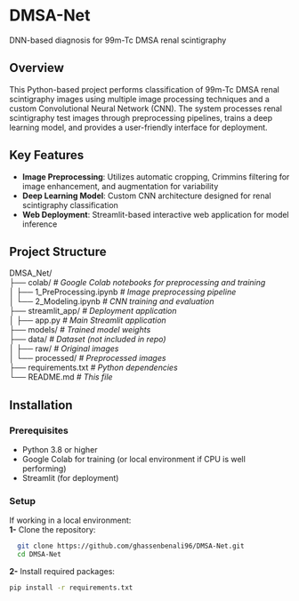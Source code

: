 # DMSA-Net
DNN-based diagnosis for 99m-Tc DMSA renal scintigraphy

## Overview
This Python-based project performs classification of 99m-Tc DMSA renal scintigraphy images using multiple image processing techniques and a custom Convolutional Neural Network (CNN). The system processes renal scintigraphy test images through preprocessing pipelines, trains a deep learning model, and provides a user-friendly interface for deployment.

## Key Features
- **Image Preprocessing**: Utilizes automatic cropping, Crimmins filtering for image enhancement, and augmentation for variability
- **Deep Learning Model**: Custom CNN architecture designed for renal scintigraphy classification
- **Web Deployment**: Streamlit-based interactive web application for model inference

## Project Structure
DMSA_Net/  
├── colab/            *# Google Colab notebooks for preprocessing and training*  
│   ├── 1_PreProcessing.ipynb     *# Image preprocessing pipeline*  
│   └── 2_Modeling.ipynb    *# CNN training and evaluation*  
├── streamlit_app/              *# Deployment application*  
│   ├── app.py                  *# Main Streamlit application*  
├── models/                     *# Trained model weights*  
├── data/                       *# Dataset (not included in repo)*  
│   ├── raw/                   *# Original images*  
│   └── processed/             *# Preprocessed images*  
├── requirements.txt            *# Python dependencies*  
└── README.md                   *# This file*

## Installation
### Prerequisites
- Python 3.8 or higher
- Google Colab for training (or local environment if CPU is well performing)
- Streamlit (for deployment)

### Setup
If working in a local environment:  
**1-**  Clone the repository: 

```bash
  git clone https://github.com/ghassenbenali96/DMSA-Net.git
  cd DMSA-Net
```
**2-** Install required packages:  

```bash
pip install -r requirements.txt
```
